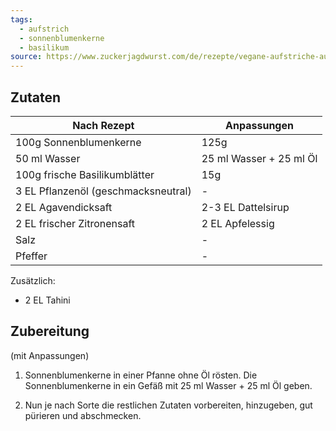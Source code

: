 ```yaml
---
tags:
  - aufstrich
  - sonnenblumenkerne
  - basilikum
source: https://www.zuckerjagdwurst.com/de/rezepte/vegane-aufstriche-aus-sonnenblumenkernen
---
```

## Zutaten

| Nach Rezept                         | Anpassungen             |
| ----------------------------------- | ----------------------- |
| 100g Sonnenblumenkerne              | 125g                    |
| 50 ml Wasser                        | 25 ml Wasser + 25 ml Öl |
| 100g frische Basilikumblätter       | 15g                     |
| 3 EL Pflanzenöl (geschmacksneutral) | -                       |
| 2 EL Agavendicksaft                 | 2-3 EL Dattelsirup      |
| 2 EL frischer Zitronensaft          | 2 EL Apfelessig         |
| Salz                                | -                       |
| Pfeffer                             | -                       |
Zusätzlich: 
- 2 EL Tahini

## Zubereitung
(mit Anpassungen)

1. Sonnenblumenkerne in einer Pfanne ohne Öl rösten. Die Sonnenblumenkerne in ein Gefäß mit 25 ml Wasser + 25 ml Öl geben.
    
2. Nun je nach Sorte die restlichen Zutaten vorbereiten, hinzugeben, gut pürieren und abschmecken.